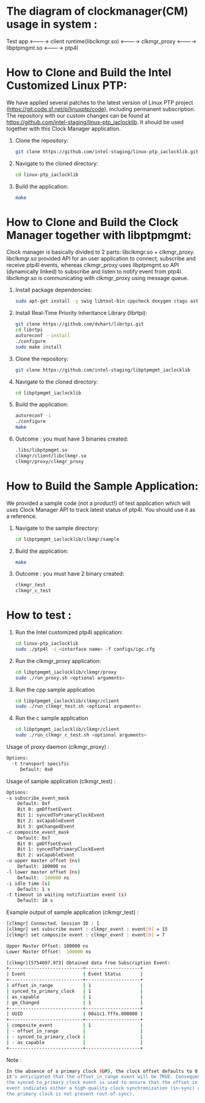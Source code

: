 <!-- SPDX-License-Identifier: GFDL-1.3-no-invariants-or-later
     SPDX-FileCopyrightText: Copyright © 2024 Intel Corporation. -->
# The diagram of clockmanager(CM)  usage in system : 

Test app <----> client runtime(libclkmgr.so) <----> clkmgr_proxy <----> libptpmgmt.so <----> ptp4l

# How to Clone and Build the Intel Customized Linux PTP:

We have applied several patches to the latest version of Linux PTP project
(https://git.code.sf.net/p/linuxptp/code), including permanent subscription.
The repository with our custom changes can be found at
https://github.com/intel-staging/linux-ptp_iaclocklib. It should be used
together with this Clock Manager application.

1. Clone the repository:
    ```bash
    git clone https://github.com/intel-staging/linux-ptp_iaclocklib.git
    ```

2. Navigate to the cloned directory:
    ```bash
    cd linux-ptp_iaclocklib
    ```

3. Build the application:
    ```bash
    make
    ```

# How to Clone and Build the Clock Manager together with libptpmgmt:

Clock manager is basically divided to 2 parts: libclkmgr.so + clkmgr_proxy.
libclkmgr.so provided API for an user application to connect, subscribe and
receive ptp4l events, whereas clkmgr_proxy uses libptpmgmt.so API
(dynamically linked) to subscribe and listen to notify event from ptp4l.
libclkmgr.so is communicating with clkmgr_proxy using message queue.

1. Install package dependencies:
    ```bash
    sudo apt-get install -y swig libtool-bin cppcheck doxygen ctags astyle dot epstopdf valgrind
    ```

2. Install Real-Time Priority Inheritance Library (librtpi):
    ```bash
    git clone https://github.com/dvhart/librtpi.git
    cd librtpi
    autoreconf --install
    ./configure
    sudo make install
   ```

3. Clone the repository:
    ```bash
    git clone https://github.com/intel-staging/libptpmgmt_iaclocklib
    ```

4. Navigate to the cloned directory:
    ```bash
    cd libptpmgmt_iaclocklib
    ```

5. Build the application:
    ```bash
    autoreconf -i
    ./configure
    make
    ```

6. Outcome : you must have 3 binaries created:
    ```bash
    .libs/libptpmgmt.so
    clkmgr/client/libclkmgr.so
    clkmgr/proxy/clkmgr_proxy
    ```

# How to Build the Sample Application:

We provided a sample code (not a product!) of test application which will uses
Clock Manager API to track latest status of ptp4l. You should use it as a
reference.

1. Navigate to the sample directory:
    ```bash
    cd libptpmgmt_iaclocklib/clkmgr/sample
    ```

2. Build the application:
    ```bash
    make
    ```

3. Outcome : you must have 2 binary created:
    ```bash
    clkmgr_test
    clkmgr_c_test
    ```

# How to test :

1. Run the Intel customized ptp4l application:
    ```bash
    cd linux-ptp_iaclocklib
    sudo ./ptp4l -i <interface name> -f configs/igc.cfg
    ```

2. Run the clkmgr_proxy application:
    ```bash
    cd libptpmgmt_iaclocklib/clkmgr/proxy
    sudo ./run_proxy.sh <optional arguments>
    ```

3. Run the cpp sample application
    ```bash
    cd libptpmgmt_iaclocklib/clkmgr/client
    sudo ./run_clkmgr_test.sh <optional arguments>

    ```
4. Run the c sample application
    ```bash
    cd libptpmgmt_iaclocklib/clkmgr/client
    sudo ./run_clkmgr_c_test.sh <optional arguments>
    ```

Usage of proxy daemon (clkmgr_proxy) :
```bash
Options:
  -t transport specific
     Default: 0x0
```

Usage of sample application (clkmgr_test) :
```bash
Options:
-s subscribe_event_mask
    Default: 0xf
    Bit 0: gmOffsetEvent
    Bit 1: syncedToPrimaryClockEvent
    Bit 2: asCapableEvent
    Bit 3: gmChangedEvent
-c composite_event_mask
    Default: 0x7
    Bit 0: gmOffsetEvent
    Bit 1: syncedToPrimaryClockEvent
    Bit 2: asCapableEvent
-u upper master offset (ns)
    Default: 100000 ns
-l lower master offset (ns)
    Default: -100000 ns
-i idle time (s)
    Default: 1 s
-t timeout in waiting notification event (s)
    Default: 10 s
```

Example output of sample application (clkmgr_test) :
```bash
[clkmgr] Connected. Session ID : 1
[clkmgr] set subscribe event : clkmgr_event : event[0] = 15
[clkmgr] set composite event : clkmgr_event : event[0] = 7

Upper Master Offset: 100000 ns
Lower Master Offset: -100000 ns

[clkmgr][5754097.973] Obtained data from Subscription Event:
+---------------------------+--------------------+
| Event                     | Event Status       |
+---------------------------+--------------------+
| offset_in_range           | 1                  |
| synced_to_primary_clock   | 1                  |
| as_capable                | 1                  |
| gm_Changed                | 1                  |
+---------------------------+--------------------+
| UUID                      | 00a1c1.fffe.000000 |
+---------------------------+--------------------+
| composite_event           | 1                  |
| - offset_in_range         |                    |
| - synced_to_primary_clock |                    |
| - as_capable              |                    |
+---------------------------+--------------------+

```

Note :
```bash
In the absence of a primary clock (GM), the clock offset defaults to 0, which
it's anticipated that the offset_in_range event will be TRUE. Consequently,
the synced_to_primary_clock event is used to ensure that the offset_in_range
event indicates either a high-quality clock synchronization (in-sync) or that
the primary clock is not present (out-of-sync).
```
